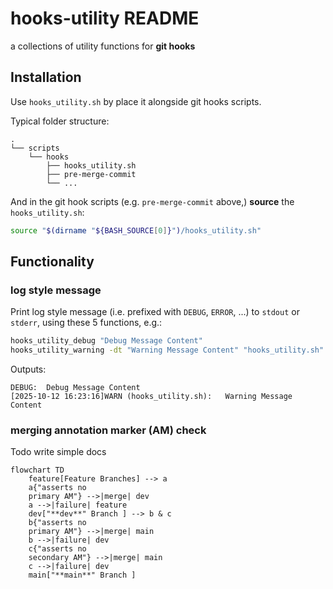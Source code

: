 # hooks-utility README

a collections of utility functions for **git hooks**













## Installation

Use `hooks_utility.sh` by place it alongside git hooks scripts.

Typical folder structure:

```
.
└── scripts
    └── hooks
        ├── hooks_utility.sh
        ├── pre-merge-commit
        └── ...
```

And in the git hook scripts (e.g. `pre-merge-commit` above,)
**source** the `hooks_utility.sh`:

```bash
source "$(dirname "${BASH_SOURCE[0]}")/hooks_utility.sh"
```















## Functionality

### log style message

Print log style message (i.e. prefixed with `DEBUG`, `ERROR`, ...)
to `stdout` or `stderr`, using these 5 functions, e.g.:

```bash
hooks_utility_debug "Debug Message Content"
hooks_utility_warning -dt "Warning Message Content" "hooks_utility.sh"
```

Outputs:

```
DEBUG:  Debug Message Content
[2025-10-12 16:23:16]WARN (hooks_utility.sh):   Warning Message Content
```





### merging annotation marker (AM) check

Todo write simple docs

```mermaid
flowchart TD
    feature[Feature Branches] --> a
    a{"asserts no
    primary AM"} -->|merge| dev
    a -->|failure| feature
    dev["**dev**" Branch ] --> b & c
    b{"asserts no
    primary AM"} -->|merge| main
    b -->|failure| dev
    c{"asserts no
    secondary AM"} -->|merge| main
    c -->|failure| dev
    main["**main**" Branch ]
```
